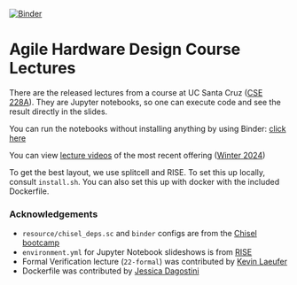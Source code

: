 [![Binder](https://mybinder.org/badge_logo.svg)](https://mybinder.org/v2/gh/aspes/lectures/HEAD)

# Agile Hardware Design Course Lectures

There are the released lectures from a course at UC Santa Cruz ([CSE 228A](https://classes.soe.ucsc.edu/cse228a/Winter24/)). They are Jupyter notebooks, so one can execute code and see the result directly in the slides.

You can run the notebooks without installing anything by using Binder: [click here](https://mybinder.org/v2/gh/agile-hw/lectures/HEAD?urlpath=tree)

You can view [lecture videos](https://www.youtube.com/playlist?list=PLfrN7RIcMe6g2LBRJLTHTdhyj5s8ag0Rg) of the most recent offering ([Winter 2024](https://classes.soe.ucsc.edu/cse228a/Winter24/))

To get the best layout, we use splitcell and RISE. To set this up locally, consult `install.sh`. You can also set this up with docker with the included Dockerfile.


### Acknowledgements

* `resource/chisel_deps.sc` and `binder` configs are from the [Chisel bootcamp](https://github.com/freechipsproject/chisel-bootcamp)
* `environment.yml` for Jupyter Notebook slideshows is from [RISE](https://github.com/binder-examples/jupyter-rise)
* Formal Verification lecture (`22-formal`) was contributed by [Kevin Laeufer](https://github.com/ekiwi)
* Dockerfile was contributed by [Jessica Dagostini](https://github.com/jessdagostini)
